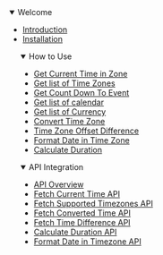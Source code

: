 <details open>
<summary>Welcome</summary>

- [Introduction](./home.md)
- [Installation](./guide/installation.md)

</details>

<details  open  style="margin-left: 20px">
<summary>How to Use</summary>

- [Get Current Time in Zone](./guide/getCurrentTimeInZone.md)
- [Get list of Time Zones](./guide/getListOfSupportedTimeZones.md)
- [Get Count Down To Event](./guide//getCountdownToEvent.md)
- [Get list of calendar](./guide/getSupportedCalendar.md)
- [Get list of Currency](./guide/getSupportedCrrency.md)
- [Convert Time Zone](./guide/convertTimeZone.md)
- [Time Zone Offset Difference](./guide/getTimeZoneOffsetDifference.md)
- [Format Date in Time Zone](./guide/formatDateInTimeZone.md)
- [Calculate Duration](./guide/calculateDuration.md)

</details>

<details open style="margin-left: 20px">
<summary>API Integration</summary>

- [API Overview](./api/Introduction.md)
- [Fetch Current Time API](./api/fetchCurrentTime.md)
- [Fetch Supported Timezones API](./api/fetchSupportedTimezones.md)
- [Fetch Converted Time API](./api/fetchConvertedTime.md)
- [Fetch Time Difference API](./api/fetchTimeDifference.md)
- [Calculate Duration API](./api/calculateDurationAPI.md)
- [Format Date in Timezone API](./api/formatDateInTimezoneAPI.md)

</details>
